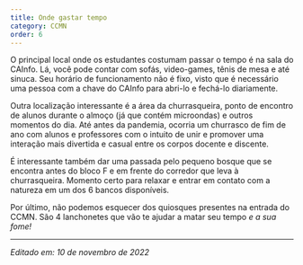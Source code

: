 ```yaml
---
title: Onde gastar tempo
category: CCMN
order: 6
---
```


<p>O principal local onde os estudantes costumam passar o tempo é na sala do CAInfo. Lá, você pode contar com sofás, video-games, tênis de mesa e até sinuca. Seu horário de funcionamento não é fixo, visto que é necessário uma pessoa com a chave do CAInfo para abri-lo e fechá-lo diariamente.</p>

<p>Outra localização interessante é a área da churrasqueira, ponto de encontro de alunos durante o almoço (já que contém microondas) e outros momentos do dia. Até antes da pandemia, ocorria um churrasco de fim de ano com alunos e professores com o intuito de unir e promover uma interação mais divertida e casual entre os corpos docente e discente.</p>

<p>É interessante também dar uma passada pelo pequeno bosque que se encontra antes do bloco F e em frente do corredor que leva à churrasqueira. Momento certo para relaxar e entrar em contato com a natureza em um dos 6 bancos disponíveis.</p> 

<p>Por último, não podemos esquecer dos quiosques presentes na entrada do CCMN. São 4 lanchonetes que vão te ajudar a matar seu tempo <i>e a sua fome!</i></p>

---

*Editado em: 10 de novembro de 2022*
